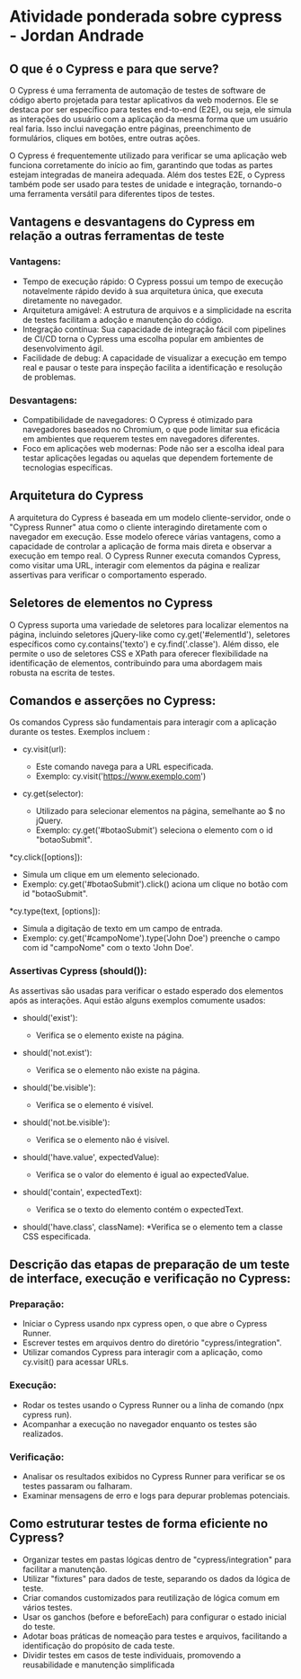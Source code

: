 # Atividade ponderada sobre cypress - Jordan Andrade

## O que é o Cypress e para que serve?

O Cypress é uma ferramenta de automação de testes de software de código aberto projetada para testar aplicativos da web modernos. Ele se destaca por ser específico para testes end-to-end (E2E), ou seja, ele simula as interações do usuário com a aplicação da mesma forma que um usuário real faria. Isso inclui navegação entre páginas, preenchimento de formulários, cliques em botões, entre outras ações.

O Cypress é frequentemente utilizado para verificar se uma aplicação web funciona corretamente do início ao fim, garantindo que todas as partes estejam integradas de maneira adequada. Além dos testes E2E, o Cypress também pode ser usado para testes de unidade e integração, tornando-o uma ferramenta versátil para diferentes tipos de testes.

## Vantagens e desvantagens do Cypress em relação a outras ferramentas de teste

### Vantagens:

* Tempo de execução rápido: O Cypress possui um tempo de execução notavelmente rápido devido à sua arquitetura única, que executa diretamente no navegador.
* Arquitetura amigável: A estrutura de arquivos e a simplicidade na escrita de testes facilitam a adoção e manutenção do código.
* Integração contínua: Sua capacidade de integração fácil com pipelines de CI/CD torna o Cypress uma escolha popular em ambientes de desenvolvimento ágil.
* Facilidade de debug: A capacidade de visualizar a execução em tempo real e pausar o teste para inspeção facilita a identificação e resolução de problemas.

### Desvantagens:

* Compatibilidade de navegadores: O Cypress é otimizado para navegadores baseados no Chromium, o que pode limitar sua eficácia em ambientes que requerem testes em navegadores diferentes.
* Foco em aplicações web modernas: Pode não ser a escolha ideal para testar aplicações legadas ou aquelas que dependem fortemente de tecnologias específicas.

## Arquitetura do Cypress

A arquitetura do Cypress é baseada em um modelo cliente-servidor, onde o "Cypress Runner" atua como o cliente interagindo diretamente com o navegador em execução. Esse modelo oferece várias vantagens, como a capacidade de controlar a aplicação de forma mais direta e observar a execução em tempo real. O Cypress Runner executa comandos Cypress, como visitar uma URL, interagir com elementos da página e realizar assertivas para verificar o comportamento esperado.

## Seletores de elementos no Cypress

O Cypress suporta uma variedade de seletores para localizar elementos na página, incluindo seletores jQuery-like como cy.get('#elementId'), seletores específicos como cy.contains('texto') e cy.find('.classe'). Além disso, ele permite o uso de seletores CSS e XPath para oferecer flexibilidade na identificação de elementos, contribuindo para uma abordagem mais robusta na escrita de testes.

## Comandos e asserções no Cypress:

Os comandos Cypress são fundamentais para interagir com a aplicação durante os testes. Exemplos incluem :
* cy.visit(url):
  * Este comando navega para a URL especificada.
  * Exemplo: cy.visit('https://www.exemplo.com')
 
* cy.get(selector):
  * Utilizado para selecionar elementos na página, semelhante ao $ no jQuery.
  * Exemplo: cy.get('#botaoSubmit') seleciona o elemento com o id "botaoSubmit".

*cy.click([options]):
  * Simula um clique em um elemento selecionado.
  * Exemplo: cy.get('#botaoSubmit').click() aciona um clique no botão com id "botaoSubmit".

*cy.type(text, [options]):
  * Simula a digitação de texto em um campo de entrada.
  * Exemplo: cy.get('#campoNome').type('John Doe') preenche o campo com id "campoNome" com o texto 'John Doe'.

### Assertivas Cypress (should()):
As assertivas são usadas para verificar o estado esperado dos elementos após as interações. Aqui estão alguns exemplos comumente usados:

* should('exist'):
  * Verifica se o elemento existe na página.
    
* should('not.exist'):
  * Verifica se o elemento não existe na página.

* should('be.visible'):
  * Verifica se o elemento é visível.
    
* should('not.be.visible'):
  * Verifica se o elemento não é visível.

* should('have.value', expectedValue):
  * Verifica se o valor do elemento é igual ao expectedValue.

* should('contain', expectedText):
  * Verifica se o texto do elemento contém o expectedText.

* should('have.class', className):
  *Verifica se o elemento tem a classe CSS especificada.


## Descrição das etapas de preparação de um teste de interface, execução e verificação no Cypress:

### Preparação:

* Iniciar o Cypress usando npx cypress open, o que abre o Cypress Runner.
* Escrever testes em arquivos dentro do diretório "cypress/integration".
* Utilizar comandos Cypress para interagir com a aplicação, como cy.visit() para acessar URLs.

### Execução:

* Rodar os testes usando o Cypress Runner ou a linha de comando (npx cypress run).
* Acompanhar a execução no navegador enquanto os testes são realizados.

### Verificação:

* Analisar os resultados exibidos no Cypress Runner para verificar se os testes passaram ou falharam.
* Examinar mensagens de erro e logs para depurar problemas potenciais.

## Como estruturar testes de forma eficiente no Cypress?

* Organizar testes em pastas lógicas dentro de "cypress/integration" para facilitar a manutenção.
* Utilizar "fixtures" para dados de teste, separando os dados da lógica de teste.
* Criar comandos customizados para reutilização de lógica comum em vários testes.
* Usar os ganchos (before e beforeEach) para configurar o estado inicial do teste.
* Adotar boas práticas de nomeação para testes e arquivos, facilitando a identificação do propósito de cada teste.
* Dividir testes em casos de teste individuais, promovendo a reusabilidade e manutenção simplificada





